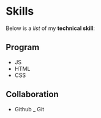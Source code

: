 # Skills

Below is a _list_ of my **technical skill**:

## Program
- JS
- HTML
- CSS

## Collaboration
- Github
_ Git
